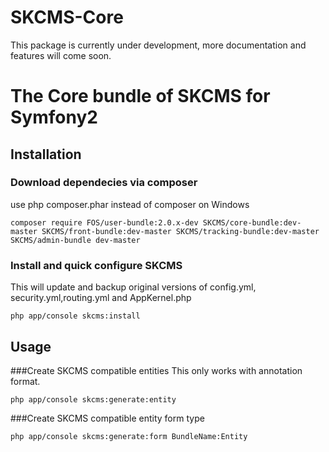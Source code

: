 SKCMS-Core
==========

This package is currently under development, more documentation and features will come soon.


# The Core bundle of SKCMS for Symfony2

## Installation

### Download dependecies via composer
use php composer.phar instead of composer on Windows
```
composer require FOS/user-bundle:2.0.x-dev SKCMS/core-bundle:dev-master SKCMS/front-bundle:dev-master SKCMS/tracking-bundle:dev-master SKCMS/admin-bundle dev-master
```
### Install and quick configure SKCMS
This will update and backup original versions of config.yml, security.yml,routing.yml and AppKernel.php
```
php app/console skcms:install
```


## Usage
###Create SKCMS compatible entities 
This only works with annotation format.
```
php app/console skcms:generate:entity
```

###Create SKCMS compatible entity form type 

```
php app/console skcms:generate:form BundleName:Entity
```

